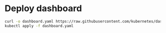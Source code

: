 # Deploy dashboard
```bash
curl -o dashboard.yaml https://raw.githubusercontent.com/kubernetes/dashboard/v2.6.1/aio/deploy/recommended.yaml
kubectl apply -f dashboard.yaml

```